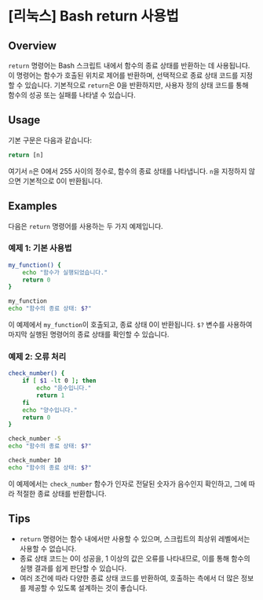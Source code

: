 # [리눅스] Bash return 사용법

## Overview
`return` 명령어는 Bash 스크립트 내에서 함수의 종료 상태를 반환하는 데 사용됩니다. 이 명령어는 함수가 호출된 위치로 제어를 반환하며, 선택적으로 종료 상태 코드를 지정할 수 있습니다. 기본적으로 `return`은 0을 반환하지만, 사용자 정의 상태 코드를 통해 함수의 성공 또는 실패를 나타낼 수 있습니다.

## Usage
기본 구문은 다음과 같습니다:

```bash
return [n]
```

여기서 `n`은 0에서 255 사이의 정수로, 함수의 종료 상태를 나타냅니다. `n`을 지정하지 않으면 기본적으로 0이 반환됩니다.

## Examples
다음은 `return` 명령어를 사용하는 두 가지 예제입니다.

### 예제 1: 기본 사용법
```bash
my_function() {
    echo "함수가 실행되었습니다."
    return 0
}

my_function
echo "함수의 종료 상태: $?"
```
이 예제에서 `my_function`이 호출되고, 종료 상태 0이 반환됩니다. `$?` 변수를 사용하여 마지막 실행된 명령어의 종료 상태를 확인할 수 있습니다.

### 예제 2: 오류 처리
```bash
check_number() {
    if [ $1 -lt 0 ]; then
        echo "음수입니다."
        return 1
    fi
    echo "양수입니다."
    return 0
}

check_number -5
echo "함수의 종료 상태: $?"

check_number 10
echo "함수의 종료 상태: $?"
```
이 예제에서는 `check_number` 함수가 인자로 전달된 숫자가 음수인지 확인하고, 그에 따라 적절한 종료 상태를 반환합니다.

## Tips
- `return` 명령어는 함수 내에서만 사용할 수 있으며, 스크립트의 최상위 레벨에서는 사용할 수 없습니다.
- 종료 상태 코드는 0이 성공을, 1 이상의 값은 오류를 나타내므로, 이를 통해 함수의 실행 결과를 쉽게 판단할 수 있습니다.
- 여러 조건에 따라 다양한 종료 상태 코드를 반환하여, 호출하는 측에서 더 많은 정보를 제공할 수 있도록 설계하는 것이 좋습니다.
